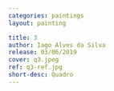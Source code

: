 ```yaml
---
categories: paintings
layout: painting

title: 3
author: Iago Alves da Silva
release: 03/06/2019
cover: q3.jpeg
ref: q3-ref.jpg
short-desc: Quadro
---
```

